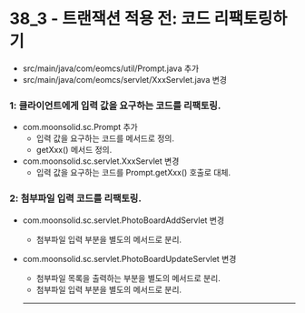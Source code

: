# 38_3 - 트랜잭션 적용 전: 코드 리팩토링하기



- src/main/java/com/eomcs/util/Prompt.java 추가
- src/main/java/com/eomcs/servlet/XxxServlet.java 변경

### 1: 클라이언트에게 입력 값을 요구하는 코드를 리팩토링.

- com.moonsolid.sc.Prompt 추가
  - 입력 값을 요구하는 코드를 메서드로 정의.
  - getXxx() 메서드 정의.
- com.moonsolid.sc.servlet.XxxServlet 변경
  - 입력 값을 요구하는 코드를 Prompt.getXxx() 호출로 대체.

### 2: 첨부파일 입력 코드를 리팩토링.

- com.moonsolid.sc.servlet.PhotoBoardAddServlet 변경
  
  - 첨부파일 입력 부분을 별도의 메서드로 분리.
  
- com.moonsolid.sc.servlet.PhotoBoardUpdateServlet 변경
  - 첨부파일 목록을 출력하는 부분을 별도의 메서드로 분리.
  - 첨부파일 입력 부분을 별도의 메서드로 분리.
  
  ---
  
  
